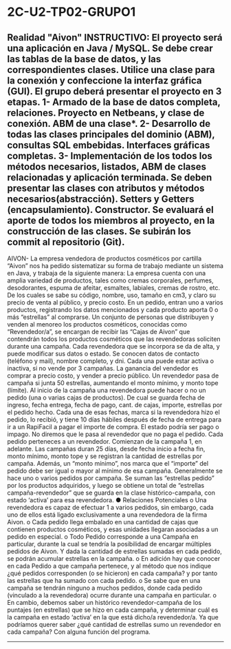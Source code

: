 # 2C-U2-TP02-GRUPO1
Realidad "Aivon"
INSTRUCTIVO: El proyecto será una aplicación en Java / MySQL. Se debe crear las tablas de la base de datos, y las correspondientes clases. Utilice una
clase para la conexión y confeccione la interfaz gráfica (GUI). El grupo deberá presentar el proyecto en 3 etapas.
1- Armado de la base de datos completa, relaciones. Proyecto en Netbeans, y clase de conexión. ABM de una clase*.
2- Desarrollo de todas las clases principales del dominio (ABM), consultas SQL embebidas. Interfaces gráficas completas.
3- Implementación de los todos los métodos necesarios, listados, ABM de clases relacionadas y aplicación terminada.
Se deben presentar las clases con atributos y métodos necesarios(abstracción). Setters y Getters (encapsulamiento). Constructor.
Se evaluará el aporte de todos los miembros al proyecto, en la construcción de las clases. Se subirán los commit al repositorio (Git).
--------------------------------------------------------------------------------------------------------------------------------------
AIVON- La empresa vendedora de productos cosméticos por cartilla “Aivon” nos ha pedido
sistematizar su forma de trabajo mediante un sistema en Java, y trabaja de la siguiente manera:
La empresa cuenta con una amplia variedad de productos, tales como cremas corporales, perfumes, desodorantes, espuma
de afeitar, esmaltes, labiales, cremas de rostro, etc. De los cuales se sabe su código, nombre, uso, tamaño en cm3, y claro
su precio de venta al público, y precio costo. En un pedido, entran uno a varios productos, registrando los datos
mencionados y cada producto aporta 0 o más “estrellas” al comprarse.
Un conjunto de personas que distribuyen y venden al menoreo los productos cosméticos, conocidas como “Revendedor/a”,
se encargan de recibir las “Cajas de Aivon” que contendrán todos los productos cosméticos que las revendedoras soliciten
durante una campaña.
Cada revendedora que se incorpora se da de alta, y puede modificar sus datos o estado. Se conocen datos de contacto
(teléfono y mail), nombre completo, y dni. Cada una puede estar activa o inactiva, si no vende por 3 campañas. La ganancia
del vendedor es comprar a precio costo, y vender a precio público. Un revendedor pasa de campaña si junta 50 estrellas,
aumentando el monto mínimo, y monto tope (límite).
Al inicio de la campaña una revendedora puede hacer o no un pedido (una o varias cajas de productos). De cual se guarda
fecha de ingreso, fecha entrega, fecha de pago, cant. de cajas, importe, estrellas por el pedido hecho. Cada una de esas
fechas, marca si la revendedora hizo el pedido, lo recibió, y tiene 10 días hábiles después de fecha de entrega para ir a un
RapiFacil a pagar el importe de compra. El estado podría ser pago o impago. No diremos que le pasa al revendedor que no
paga el pedido. Cada pedido perteneces a un revendedor.
Comienzan de la campaña 1, en adelante. Las campañas duran 25 días, desde fecha inicio a fecha fin, monto mínimo,
monto tope y se registran la cantidad de estrellas por campaña. Además, un “monto mínimo”, nos marca que el “importe”
del pedido debe ser igual o mayor al mínimo de esa campaña. Generalmente se hace uno o varios pedidos por campaña. Se
suman las “estrellas pedido” por los productos adquiridos, y luego se obtiene un total de “estrellas campaña-revendedor”
que se guarda en la clase histórico-campaña, con estado ‘activa’ para esa revendedora.
● Relaciones Potenciales
o Una revendedora es capaz de efectuar 1 a varios pedidos, sin embargo, cada uno de ellos está ligado
exclusivamente a una revendedora de la firma Aivon.
o Cada pedido llega embalado en una cantidad de cajas que contienen productos cosméticos, y esas unidades
llegaran asociadas a un pedido en especial.
o Todo Pedido corresponde a una Campaña en particular, durante la cual se tendría la posibilidad de encargar
múltiples pedidos de Aivon. Y dada la cantidad de estrellas sumadas en cada pedido, se podrán acumular estrellas
en la campaña.
o En adición hay que conocer en cada Pedido a que campaña pertenece, y al método que nos indique ¿qué pedidos
corresponden (o se hicieron) en cada campaña? y por tanto las estrellas que ha sumado con cada pedido.
o Se sabe que en una campaña se tendrán ninguno a muchos pedidos, donde cada pedido (vinculado a la
revendedora) ocurre durante una campaña en particular.
o En cambio, debemos saber un histórico revendedor-campaña de los puntajes (en estrellas) que se hizo en cada
campaña, y determinar cuál es la campaña en estado ‘activa’ en la que está dicho/a revendedor/a. Ya que
podríamos querer saber ¿qué cantidad de estrellas sumo un revendedor en cada campaña? Con alguna función del
programa.

-------------------------------------------------------------------------------------------------------------------------------
